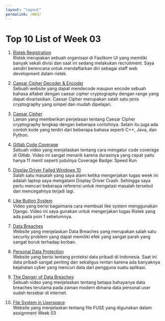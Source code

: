 ```yaml
---
layout: "layout"
permalink: /W03/
---
```


# Top 10 List of Week 03

1. [Ristek Registration](https://join.ristek.cs.ui.ac.id)<br>
Ristek merupakan sebuah organisasi di Fasilkom UI yang memiliki banyak sekali divisi dan saat ini sedang melakukan recruitment. Saya sendiri berencana untuk mendaftarkan diri sebagai staff web development dalam ristek.

2. [Caesar Cipher Decoder & Encoder](https://www.dcode.fr/caesar-cipher)<br>
Sebuah website yang dapat mendecode maupun encode sebuah bahasa alfabet dengan caesar cipher cryptography dengan range yang dapat divariasikan. Caesar Cipher merupakan salah satu jenis cryptography yang simpel dan mudah dipelajari.

3. [Caesar Cipher](https://www.geeksforgeeks.org/caesar-cipher-in-cryptography/)<br>
Laman yang memberikan penjelasan tentang Caesar Cipher cryptography lengkap dengan beberapa contohnya. Selain itu juga ada contoh kode yang terdiri dari beberapa bahasa seperti C++, Java, dan Python.

4. [Gitlab Code Coverage](https://www.youtube.com/watch?v=XjcUqZu0w5o)<br>
Sebuah video yang menjelaskan tentang cara mengatur code coverage di Gitlab. Video ini sangat menarik karena durasinya yang cepat yaitu hanya 11 menit seperti judulnya Coverage Badge: Speed Run

5. [Display Driver Failed Windows 10](https://www.aplikasipc.com/memperbaiki-error-display-driver-failed-to-start-di-windows-10/)<br>
Salah satu masalah yang saya alami ketika mengerjakan tugas week ini adalah laptop saya mengalami Display Driver Crash. Sehingga saya perlu mencari beberapa referensi untuk mengatasi masalah tersebut dan mencegahnya terjadi lagi.

6. [Like Button System](https://www.youtube.com/watch?v=wh2Nzc9wKXM)<br>
Video yang berisi bagaimana cara membuat like system menggunakan Django. Video ini saya gunakan untuk mengerjakan tugas Ristek yang ada pada poin 1 sebelumnya.

7. [Data Breaches](https://www.themdu.com/guidance-and-advice/guides/gdpr-data-breaches)<br>
Website yang menjelaskan Data Breaches yang merupakan salah satu security problem yang dapat memiliki efek yang sangat parah yang sangat buruk terhadap korban.

8. [Personal Data Protection](https://www.antaranews.com/berita/1460073/pemahaman-tentang-privasi-tantangan-perlindungan-data-di-indonesia)<br>
Website yang berisi tentang proteksi data pribadi di Indonesia. Saat ini data pribadi sangat penting dan sekaligus rentan karena ada banyaknya kejahatan cyber yang mencuri data dari pengguna suatu aplikasi. 

9. [The Danger of Data Breaches](https://www.youtube.com/watch?v=0kK902-ZvNM)<br>
Sebuah video yang menjelaskan tentang betapa bahayanya data breaches terutama pada zaman modern dimana data personal user sudah tersebar di internet.

10. [File System in Userspace](https://www.cs.cmu.edu/~fp/courses/15213-s07/lectures/15-filesys/index.html)<br>
Website yang menjelaskan tentang file FUSE yang digunakan dalam assignment Week 03

